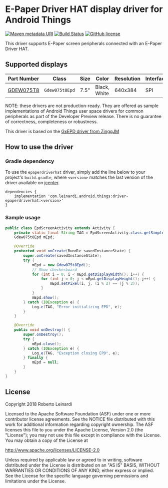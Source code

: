 # E-Paper Driver HAT display driver for Android Things

[![Maven metadata URI](https://img.shields.io/maven-metadata/v/http/jcenter.bintray.com/com/leinardi/android/things/driver-epaperdriverhat/maven-metadata.xml.svg?style=plastic)](https://jcenter.bintray.com/com/leinardi/android/things/driver-epaperdriverhat/maven-metadata.xml)
[![Build Status](https://img.shields.io/travis/leinardi/androidthings-drivers/master.svg?style=plastic)](https://travis-ci.org/leinardi/androidthings-drivers)
[![GitHub license](https://img.shields.io/github/license/leinardi/androidthings-drivers.svg?style=plastic)](https://github.com/leinardi/androidthings-drivers/blob/master/LICENSE)

This driver supports E-Paper screen peripherals connected with an E-Paper Driver HAT.

## Supported displays

<!-- DISPLAY_LIST_START -->
Part Number | Class | Size | Color | Resolution | Interface
:---:|:---:| --- | --- | --- | --- 
[GDEW075T8](https://www.waveshare.com/wiki/7.5inch_e-Paper_HAT) | `Gdew075t8Epd` | 7.5" | Black, White | 640x384 | SPI
<!-- DISPLAY_LIST_END -->

NOTE: these drivers are not production-ready. They are offered as sample
implementations of Android Things user space drivers for common peripherals
as part of the Developer Preview release. There is no guarantee
of correctness, completeness or robustness.

This driver is based on the [GxEPD driver from ZinggJM](https://github.com/ZinggJM/GxEPD) 

## How to use the driver

### Gradle dependency

To use the `epaperdriverhat` driver, simply add the line below to your project's `build.gradle`,
where `<version>` matches the last version of the driver available on [jcenter][jcenter].

```
dependencies {
    implementation 'com.leinardi.android.things:driver-epaperdriverhat:<version>'
}
```

### Sample usage

```java
public class EpdScreenActivity extends Activity {
    private static final String TAG = EpdScreenActivity.class.getSimpleName();
    Gdew075t8Epd mEpd;

    @Override
    protected void onCreate(Bundle savedInstanceState) {
        super.onCreate(savedInstanceState);
        try {
            mEpd = new Gdew075t8Epd();
            // Show checkerboard
            for (int i = 0; i < mEpd.getDisplayWidth(); i++) {
                for (int j = 0; j < mEpd.getDisplayHeight(); j++) {
                    mEpd.setPixel(i, j, (i % 2) == (j % 2));
                }
            }
            mEpd.show();
        } catch (IOException e) {
            Log.e(TAG, "Error initializing EPD", e);
        }
    }

    @Override
    public void onDestroy() {
        super.onDestroy();
        try {
            mEpd.close();
        } catch (IOException e) {
            Log.e(TAG, "Exception closing EPD", e);
        } finally {
            mEpd = null;
        }
    }
}

```

## License

Copyright 2018 Roberto Leinardi

Licensed to the Apache Software Foundation (ASF) under one or more contributor
license agreements.  See the NOTICE file distributed with this work for
additional information regarding copyright ownership.  The ASF licenses this
file to you under the Apache License, Version 2.0 (the "License"); you may not
use this file except in compliance with the License.  You may obtain a copy of
the License at

  http://www.apache.org/licenses/LICENSE-2.0

Unless required by applicable law or agreed to in writing, software
distributed under the License is distributed on an "AS IS" BASIS, WITHOUT
WARRANTIES OR CONDITIONS OF ANY KIND, either express or implied.  See the
License for the specific language governing permissions and limitations under
the License.

[jcenter]: https://bintray.com/leinardi/androidthings/driver-epaperdriverhat/_latestVersion
